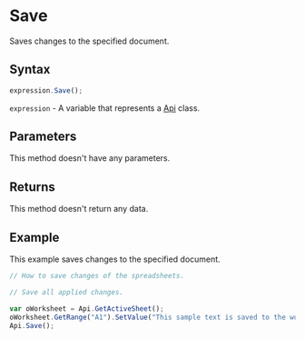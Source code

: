 # Save

Saves changes to the specified document.

## Syntax

```javascript
expression.Save();
```

`expression` - A variable that represents a [Api](../Api.md) class.

## Parameters

This method doesn't have any parameters.

## Returns

This method doesn't return any data.

## Example

This example saves changes to the specified document.

```javascript editor-xlsx
// How to save changes of the spreadsheets.

// Save all applied changes.

var oWorksheet = Api.GetActiveSheet();
oWorksheet.GetRange("A1").SetValue("This sample text is saved to the worksheet.");
Api.Save();
```
